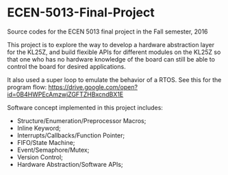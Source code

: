 # ECEN-5013-Final-Project
Source codes for the ECEN 5013 final project in the Fall semester, 2016

This project is to explore the way to develop a hardware abstraction layer for the KL25Z, and build flexible APIs for different modules on the KL25Z so that one who has no hardware knowledge of the board can still be able to control the board for desired applications.

It also used a super loop to emulate the behavior of a RTOS. See this for the program flow:
https://drive.google.com/open?id=0B4HWPEcAmzwjZGFTZHBxcndBX1E

Software concept implemented in this project includes:
- Structure/Enumeration/Preprocessor Macros;
- Inline Keyword;
- Interrupts/Callbacks/Function Pointer;
- FIFO/State Machine;
- Event/Semaphore/Mutex;
- Version Control;
- Hardware Abstraction/Software APIs;

